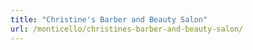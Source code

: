 ```yaml
---
title: "Christine's Barber and Beauty Salon"
url: /monticello/christines-barber-and-beauty-salon/
---
```

